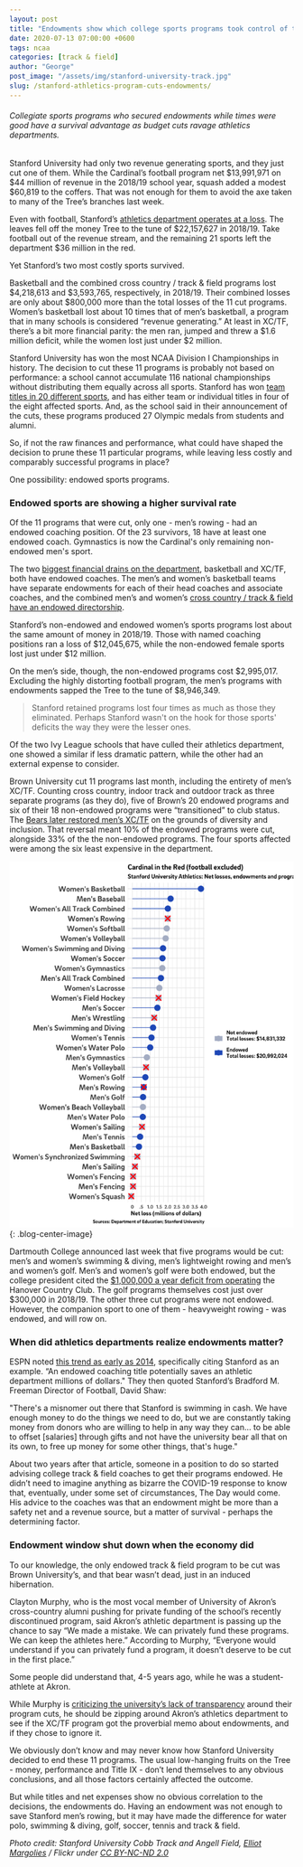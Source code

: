 ```yaml
---
layout: post
title: "Endowments show which college sports programs took control of their survival"
date: 2020-07-13 07:00:00 +0600
tags: ncaa
categories: [track & field]
author: "George"
post_image: "/assets/img/stanford-university-track.jpg"
slug: /stanford-athletics-program-cuts-endowments/
---
```

<h6>Collegiate sports programs who secured endowments while times were good have a survival advantage as budget cuts ravage athletics departments.</h6>

Stanford University had only two revenue generating sports, and they just cut one of them. While the Cardinal’s football program net $13,991,971 on $44 million of revenue in the 2018/19 school year, squash added a modest $60,819 to the coffers. That was not enough for them to avoid the axe taken to many of the Tree’s branches last week.

Even with football, Stanford’s [athletics department operates at a loss](https://ope.ed.gov/athletics/#/). The leaves fell off the money Tree to the tune of $22,157,627 in 2018/19. Take football out of the revenue stream, and the remaining 21 sports left the department $36 million in the red. 

Yet Stanford’s two most costly sports survived. 

Basketball and the combined cross country / track & field programs lost $4,218,613 and $3,593,765, respectively, in 2018/19. Their combined losses are only about $800,000 more than the total losses of the 11 cut programs. Women’s basketball lost about 10 times that of men’s basketball, a program that in many schools is considered “revenue generating.” At least in XC/TF, there’s a bit more financial parity: the men ran, jumped and threw a $1.6 million deficit, while the women lost just under $2 million. 

Stanford University has won the most NCAA Division I Championships in history. The decision to cut these 11 programs is probably not based on performance: a school cannot accumulate 116 national championships without distributing them equally across all sports. Stanford has won [team titles in 20 different sports](http://fs.ncaa.org/Docs/stats/champs_records_book/Overall.pdf), and has either team or individual titles in four of the eight affected sports. And, as the school said in their announcement of the cuts, these programs produced 27 Olympic medals from students and alumni. 

So, if not the raw finances and performance, what could have shaped the decision to prune these 11 particular programs, while leaving less costly and comparably successful programs in place?

One possibility: endowed sports programs.

### Endowed sports are showing a higher survival rate

Of the 11 programs that were cut, only one - men’s rowing - had an endowed coaching position. Of the 23 survivors, 18 have at least one endowed coach. Gymnastics is now the Cardinal's only remaining non-endowed men's sport. 

The two [biggest financial drains on the department](https://blog.nalathletics.com/2020/06/11/collegiate-spending-track-and-field-governing-bodies), basketball and XC/TF, both have endowed coaches. The men’s and women’s basketball teams have separate endowments for each of their head coaches and associate coaches, and the combined men’s and women’s [cross country / track & field have an endowed directorship](https://gostanford.com/staff-directory).

Stanford’s non-endowed and endowed women’s sports programs lost about the same amount of money in 2018/19. Those with named coaching positions ran a loss of $12,045,675, while the non-endowed female sports lost just under $12 million. 

On the men’s side, though, the non-endowed programs cost $2,995,017. Excluding the highly distorting football program, the men’s programs with endowments sapped the Tree to the tune of $8,946,349. 

<blockquote class="blockquote-single-quote"><p>Stanford retained programs lost four times as much as those they eliminated. Perhaps Stanford wasn't on the hook for those sports' deficits the way they were the lesser ones.</p></blockquote>

Of the two Ivy League schools that have culled their athletics department, one showed a similar if less dramatic pattern, while the other had an external expense to consider.

Brown University cut 11 programs last month, including the entirety of men’s XC/TF. Counting cross country, indoor track and outdoor track as three separate programs (as they do), five of Brown’s 20 endowed programs and six of their 18 non-endowed programs were “transitioned” to club status. The [Bears later restored men’s XC/TF](https://blog.nalathletics.com/2020/06/01/collegiate-track-and-field-cuts) on the grounds of diversity and inclusion. That reversal meant 10% of the endowed programs were cut, alongside 33% of the the non-endowed programs. The four sports affected were among the six least expensive in the department.

![Stanford University Athletics Department endowments, expenses and cuts](/assets/img/stanford-university-endowments-expenses.jpg)
{: .blog-center-image}

Dartmouth College announced last week that five programs would be cut: men’s and women’s swimming & diving, men’s lightweight rowing and men’s and women’s golf. Men’s and women’s golf were both endowed, but the college president cited the [$1,000,000 a year deficit from operating](https://news.dartmouth.edu/news/2020/07/dartmouth-announces-changes-varsity-athletics-program) the Hanover Country Club. The golf programs themselves cost just over $300,000 in 2018/19. The other three cut programs were not endowed. However, the companion sport to one of them - heavyweight rowing - was endowed, and will row on.

### When did athletics departments realize endowments matter? 

ESPN noted [this trend as early as 2014](https://www.espn.com/college-football/story/_/id/10473550/endowments-exchange-namesakes-new-trend-coaching), specifically citing Stanford as an example. “An endowed coaching title potentially saves an athletic department millions of dollars." They then quoted Stanford’s Bradford M. Freeman Director of Football, David Shaw:

"There's a misnomer out there that Stanford is swimming in cash. We have enough money to do the things we need to do, but we are constantly taking money from donors who are willing to help in any way they can… to be able to offset [salaries] through gifts and not have the university bear all that on its own, to free up money for some other things, that's huge."

About two years after that article, someone in a position to do so started advising college track & field coaches to get their programs endowed. He didn’t need to imagine anything as bizarre the COVID-19 response to know that, eventually, under some set of circumstances, The Day would come. His advice to the coaches was that an endowment might be more than a safety net and a revenue source, but a matter of survival - perhaps the determining factor.

### Endowment window shut down when the economy did

To our knowledge, the only endowed track & field program to be cut was Brown University’s, and that bear wasn’t dead, just in an induced hibernation.  

Clayton Murphy, who is the most vocal member of University of Akron’s cross-country alumni pushing for private funding of the school’s recently discontinued program, said Akron’s athletic department is passing up the chance to say “We made a mistake. We can privately fund these programs. We can keep the athletes here.” According to Murphy, “Everyone would understand if you can privately fund a program, it doesn’t deserve to be cut in the first place.”
 
Some people did understand that, 4-5 years ago, while he was a student-athlete at Akron. 

While Murphy is [criticizing the university’s lack of transparency](https://www.cantonrep.com/sports/20200630/olympian-clayton-murphy-says-uarsquos-handling-of-eliminated-sports-damaged-reputation-relationship-with-donors) around their program cuts, he should be zipping around Akron’s athletics department to see if the XC/TF program got the proverbial memo about endowments, and if they chose to ignore it.

We obviously don’t know and may never know how Stanford University decided to end these 11 programs. The usual low-hanging fruits on the Tree - money, performance and Title IX - don’t lend themselves to any obvious conclusions, and all those factors certainly affected the outcome. 

But while titles and net expenses show no obvious correlation to the decisions, the endowments do. Having an endowment was not enough to save Stanford men’s rowing, but it may have made the difference for water polo, swimming & diving, golf, soccer, tennis and track & field. 

<em>Photo credit: Stanford University Cobb Track and Angell Field, [Elliot Margolies](https://flic.kr/p/9kch9k) / Flickr under [CC BY-NC-ND 2.0](https://creativecommons.org/licenses/by-nc-nd/2.0/)</em>
